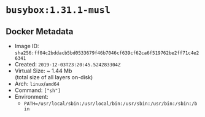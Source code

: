 # `busybox:1.31.1-musl`

## Docker Metadata

- Image ID: `sha256:ff04c2bddacb5bd0533679f46b7046cf639cf62ca6f519762be2ff71c4e26341`
- Created: `2019-12-03T23:20:45.524283304Z`
- Virtual Size: ~ 1.44 Mb  
  (total size of all layers on-disk)
- Arch: `linux`/`amd64`
- Command: `["sh"]`
- Environment:
  - `PATH=/usr/local/sbin:/usr/local/bin:/usr/sbin:/usr/bin:/sbin:/bin`
